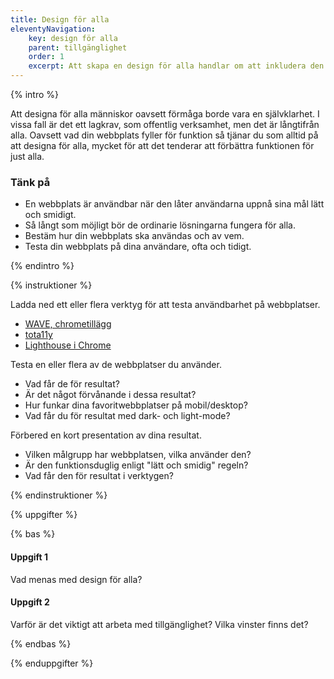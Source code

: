 ```yaml
---
title: Design för alla
eleventyNavigation:
    key: design för alla
    parent: tillgänglighet
    order: 1
    excerpt: Att skapa en design för alla handlar om att inkludera den mångfald som finns. Vi är alla olika.
---
```


{% intro %}

Att designa för alla människor oavsett förmåga borde vara en självklarhet. I vissa fall är det ett lagkrav, som offentlig verksamhet, men det är långtifrån alla. Oavsett vad din webbplats fyller för funktion så tjänar du som alltid på att designa för alla, mycket för att det tenderar att förbättra funktionen för just alla.

### Tänk på

-   En webbplats är användbar när den låter användarna uppnå sina mål lätt och smidigt.
-   Så långt som möjligt bör de ordinarie lösningarna fungera för alla.
-   Bestäm hur din webbplats ska användas och av vem.
-   Testa din webbplats på dina användare, ofta och tidigt.

{% endintro %}

{% instruktioner %}

Ladda ned ett eller flera verktyg för att testa användbarhet på webbplatser.

-   [WAVE, chrometillägg](https://chrome.google.com/webstore/detail/wave-evaluation-tool/jbbplnpkjmmeebjpijfedlgcdilocofh)
-   [tota11y](https://khan.github.io/tota11y/)
-   [Lighthouse i Chrome](https://developers.google.com/web/tools/lighthouse)

Testa en eller flera av de webbplatser du använder.

-   Vad får de för resultat?
-   Är det något förvånande i dessa resultat?
-   Hur funkar dina favoritwebbplatser på mobil/desktop?
-   Vad får du för resultat med dark- och light-mode?

Förbered en kort presentation av dina resultat.

-   Vilken målgrupp har webbplatsen, vilka använder den?
-   Är den funktionsduglig enligt "lätt och smidig" regeln?
-   Vad får den för resultat i verktygen?

{% endinstruktioner %}

{% uppgifter %}

{% bas %}

#### Uppgift 1

Vad menas med design för alla?

#### Uppgift 2

Varför är det viktigt att arbeta med tillgänglighet? Vilka vinster finns det?

{% endbas %}

{% enduppgifter %}
